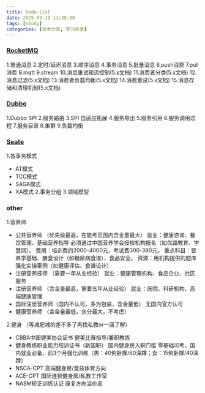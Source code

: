 ```yaml
---
title: todo-list
date: 2025-09-19 11:35:38
tags: [study]
categories: [技术分享, 学习目录]
---
```


### [RocketMQ](/tags/RocketMQ/)
1.普通消息
2.定时/延迟消息
3.顺序消息
4.事务消息
5.批量消息
6.push消费
7.pull消费
8.mqtt
9.stream
10.消息重试和流控制(5.x文档)
11.消费者分类(5.x文档)
12.消息过滤(5.x文档)
13.消费者负载均衡(5.x文档)
14.消费重试(5.x文档)
15.消息存储和清理机制(5.x文档)

### [Dubbo](/tags/Dubbo/)
1.Dubbo SPI
2.服务路由
3.SPI 自适应拓展
4.服务导出
5.服务引用
6.服务调用过程
7.服务目录
8.集群
9.负载均衡

### [Seate](/tags/Seate/)
1.各事务模式
- AT模式
- TCC模式
- SAGA模式
- XA模式
2.事务分组
3.领域模型


### other
1.营养师
- 公共营养师 （优先级最高，在能考范围内含金量最大）
    就业：健康咨询、餐饮管理、基础营养指导
    必须通过中国营养学会授权机构报名（如优路教育、学慧网）。
    费用：培训费约2000-4000元，考试费300-380元。
    重点科目​​：营养学基础、膳食设计（如糖尿病食谱）、食品安全。
    资源​​：用机构提供的题库强化实操案例（如健康评估、食谱设计）
- 注册营养技师 （需要一年从业经验）
    就业：健康管理机构、食品企业、社区服务
- 注册营养师 （含金量最高，需要五年从业经验）
    就业：医院、科研机构、高端健康管理
- 国际注册营养师（国内不认可，多为包装，含金量低）
    无国内官方认可
- 健康营养师 （含金量最低，水分最大，不考虑）

2.健身 （等减肥减的差不多了再找私教or一涵了解）
- ​​CBBA中国健美协会证书​
    健美比赛指导/兼职教练
- 健身教练职业能力培训证书（新国职）​
    国内健身房入职门槛
    零基础可考，国内就业必备，前3个月强化训练（男：40俯卧撑/60深蹲；女：15俯卧撑/40深蹲）
- ​​NSCA-CPT
    高端健身房/竞技体育方向
- ​​ACE-CPT
    国际连锁健身房/私教工作室
- NASM矫正训练认证
    康复方向溢价高